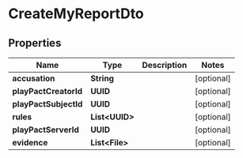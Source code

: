 

# CreateMyReportDto


## Properties

| Name | Type | Description | Notes |
|------------ | ------------- | ------------- | -------------|
|**accusation** | **String** |  |  [optional] |
|**playPactCreatorId** | **UUID** |  |  [optional] |
|**playPactSubjectId** | **UUID** |  |  [optional] |
|**rules** | **List&lt;UUID&gt;** |  |  [optional] |
|**playPactServerId** | **UUID** |  |  [optional] |
|**evidence** | **List&lt;File&gt;** |  |  [optional] |



